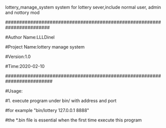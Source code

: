 lottery_manage_system
system for lottery sever,include normal user, admin and nottory mod

########################################################################

#Author Name:LLLDinel

#Project Name:lottery manage system

#Version:1.0

#Time:2020-02-10

######################################################################### 

#Usage:

#1. execute program under bin/ with address and port
 
#for example "bin/lottery 127.0.0.1 8888" 
 
#the *.bin file is essential when the first time execute this program

